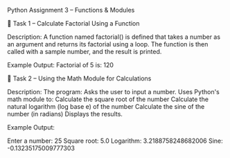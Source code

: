 Python Assignment 3 – Functions & Modules


📌 Task 1 – Calculate Factorial Using a Function

Description:
A function named factorial() is defined that takes a number as an argument and returns its factorial using a loop.
The function is then called with a sample number, and the result is printed.

Example Output: Factorial of 5 is: 120

📌 Task 2 – Using the Math Module for Calculations

Description:
  The program:
      Asks the user to input a number.
      Uses Python's math module to:
      Calculate the square root of the number
      Calculate the natural logarithm (log base e) of the number
      Calculate the sine of the number (in radians)
      Displays the results.

Example Output:

Enter a number: 25
Square root: 5.0
Logarithm: 3.2188758248682006
Sine: -0.13235175009777303
